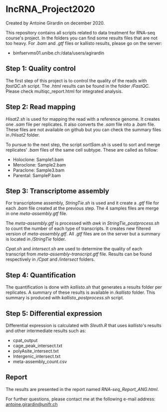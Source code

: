 # lncRNA_Project2020

Created by Antoine Girardin on december 2020.

This repository contains all scripts related to data treatment for RNA-seq course's project. In the folders you can find some results files that are not too heavy. For *.bam* and *.gtf* files or kallisto results, please go on the server: 

- binfservms01.unibe.ch:/data/users/agirardin

## Step 1: Quality control

The first step of this project is to control the quality of the reads with *fastQC.sh* script. The *.html* results can be found in the folder */FastQC*. Please check multiqc_report.html for integrated analysis.

## Step 2: Read mapping

*Hisat2.sh* is used for mapping the read with a reference genome. It creates one *.sam* file per replicates. It also converts the *.sam* file into a *.bam* file. These files are not available on github but you can check the summary files in */Hisat2* folder.

To pursue to the next step, the script *sortSam.sh* is used to sort and merge replicates' *.bam* files of the same cell subtype. These are called as follow:

- Holoclone:    Sample1.bam
- Meroclone:    Sample2.bam
- Paraclone:    Sample3.bam
- Parental:     SampleP.bam

## Step 3: Transcriptome assembly

For transcriptome assembly, *StringTie.sh* is used and it create a *.gtf* file for each *.bam* file created at the previous step. The 4 samples files are merge in one *meta-assembly.gtf* file. 

The *meta-assembly.gtf* is processed with *awk* in *StringTie_postprocess.sh* to count the number of each type of transcripts. It creates new filtered version of *meta-assembly.gtf*. All *.gtf* files are on the server but a summary is located in */StringTie* folder.

*Cpat.sh* and *intersect.sh* are used to determine the quality of each transcript from *meta-assembly-transcript.gtf* file. Results can be found respectively in */Cpat* and */intersect* folders.

## Step 4: Quantification

The quantification is done with *kallisto.sh* that generates a results folder per replicates. A summary of these results is available in */kallisto* folder. This summary is produced with *kallisto_postprocess.sh* script.

## Step 5: Differential expression

Differential expression is calculated with *Sleuth.R* that uses *kallisto*'s results and other intermediate results such as:

- cpat_output
- cage_peak_intersect.txt
- polyAsite_intersect.txt
- Intergenic_intersect.txt
- meta-assembly_count.csv

## Report

The results are presented in the report named *RNA-seq_Report_ANG.html*.

For further questions, please contact me at the following e-mail address: antoine.girardin@unifr.ch